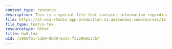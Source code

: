 ```yaml
---
content_type: resource
description: This is a special file that contains information regarding homework 5.
file: https://ol-ocw-studio-app-production.s3.amazonaws.com/courses/18-310-principles-of-discrete-applied-mathematics-fall-2013/738b8fb155b88bd083ccfc22968137b7_hw5.tex
file_type: text/x-tex
resourcetype: Other
title: hw5.tex
uid: 738b8fb1-55b8-8bd0-83cc-fc22968137b7
---
```

